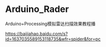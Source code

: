 # Arduino_Rader

Arduino+Processing模拟雷达扫描效果教程播

https://baijiahao.baidu.com/s?id=1637035589153118735&wfr=spider&for=pc

